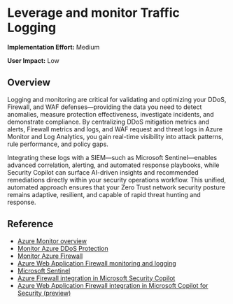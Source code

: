# Leverage and monitor Traffic Logging

**Implementation Effort:** Medium

**User Impact:** Low

## Overview

Logging and monitoring are critical for validating and optimizing your DDoS, Firewall, and WAF defenses—providing the data you need to detect anomalies, measure protection effectiveness, investigate incidents, and demonstrate compliance. By centralizing DDoS mitigation metrics and alerts, Firewall metrics and logs, and WAF request and threat logs in Azure Monitor and Log Analytics, you gain real-time visibility into attack patterns, rule performance, and policy gaps. 

Integrating these logs with a SIEM—such as Microsoft Sentinel—enables advanced correlation, alerting, and automated response playbooks, while Security Copilot can surface AI-driven insights and recommended remediations directly within your security operations workflow. This unified, automated approach ensures that your Zero Trust network security posture remains adaptive, resilient, and capable of rapid threat hunting and response.

## Reference

* [Azure Monitor overview](https://learn.microsoft.com/en-us/azure/azure-monitor/fundamentals/overview)
* [Monitor Azure DDoS Protection](https://learn.microsoft.com/en-us/azure/ddos-protection/monitor-ddos-protection)
* [Monitor Azure Firewall](https://learn.microsoft.com/en-us/azure/firewall/monitor-firewall)
* [Azure Web Application Firewall monitoring and logging](https://learn.microsoft.com/en-us/azure/web-application-firewall/afds/waf-front-door-monitor?pivots=front-door-standard-premium)
* [Microsoft Sentinel](https://learn.microsoft.com/en-us/azure/sentinel/overview?tabs=defender-portal)
* [Azure Firewall integration in Microsoft Security Copilot](https://learn.microsoft.com/en-us/azure/firewall/firewall-copilot)
* [Azure Web Application Firewall integration in Microsoft Copilot for Security (preview)](https://learn.microsoft.com/en-us/azure/web-application-firewall/waf-copilot)

